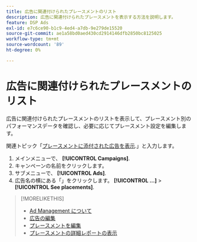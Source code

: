 ```yaml
---
title: 広告に関連付けられたプレースメントのリスト
description: 広告に関連付けられたプレースメントを表示する方法を説明します。
feature: DSP Ads
exl-id: e7c6ce90-b1c9-4ed4-a7db-9e279de15520
source-git-commit: ae1a58bd0aed430cd2914146dfb2850bc8125025
workflow-type: tm+mt
source-wordcount: '89'
ht-degree: 0%

---
```


# 広告に関連付けられたプレースメントのリスト

広告に関連付けられたプレースメントのリストを表示して、プレースメント別のパフォーマンスデータを確認し、必要に応じてプレースメント設定を編集します。

関連トピック「[プレースメントに添付された広告を表示](/help/dsp/campaign-management/ads/ad-attach-to-placement.md#view-ads-campaign).」と入力します。

1. メインメニューで、 **[!UICONTROL Campaigns]**.
1. キャンペーンの名前をクリックします。
1. サブメニューで、 **[!UICONTROL Ads]**.
1. 広告名の横にある「」をクリックします。  **[!UICONTROL ...]** > **[!UICONTROL See placements]**.

>[!MORELIKETHIS]
>
>* [Ad Management について](ad-about.md)
>* [広告の編集](ad-edit.md)
>* [プレースメントを編集](/help/dsp/campaign-management/placements/placement-edit.md)
>* [プレースメントの詳細レポートの表示](/help/dsp/campaign-management/placements/placement-view-report.md)
